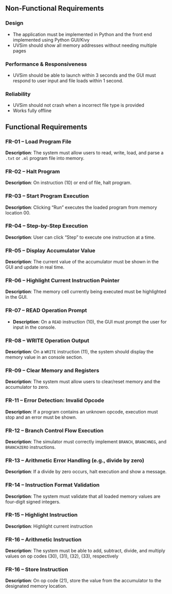 ## Non-Functional Requirements

### Design
- The application must be implemented in Python and the front end implemented using Python GUI/Kivy
- UVSim should show all memory addresses without needing multiple pages

### Performance & Responsiveness
- UVSim should be able to launch within 3 seconds and the GUI must respond to user input and file loads within 1 second.

### Reliability
- UVSim should not crash when a incorrect file type is provided
- Works fully offline


## Functional Requirements

### FR-01 – Load Program File
**Description**: The system must allow users to read, write, load, and parse a `.txt` or `.ml` program file into memory.

### FR-02 – Halt Program
**Description**: On instruction (10) or end of file, halt program.

### FR-03 – Start Program Execution
**Description**: Clicking “Run” executes the loaded program from memory location 00.

### FR-04 – Step-by-Step Execution
**Description**: User can click “Step” to execute one instruction at a time.

### FR-05 – Display Accumulator Value
**Description**: The current value of the accumulator must be shown in the GUI and update in real time.

### FR-06 – Highlight Current Instruction Pointer
**Description**: The memory cell currently being executed must be highlighted in the GUI.

### FR-07 – READ Operation Prompt
- **Description**: On a `READ` instruction (10), the GUI must prompt the user for input in the console.

### FR-08 – WRITE Operation Output
**Description**: On a `WRITE` instruction (11), the system should display the memory value in an console section.

### FR-09 – Clear Memory and Registers
**Description**: The system must allow users to clear/reset memory and the accumulator to zero.

### FR-11 – Error Detection: Invalid Opcode
**Description**: If a program contains an unknown opcode, execution must stop and an error must be shown.

### FR-12 – Branch Control Flow Execution
**Description**: The simulator must correctly implement `BRANCH`, `BRANCHNEG`, and `BRANCHZERO` instructions.

### FR-13 – Arithmetic Error Handling (e.g., divide by zero)
**Description**: If a divide by zero occurs, halt execution and show a message.

### FR-14 – Instruction Format Validation
**Description**: The system must validate that all loaded memory values are four-digit signed integers.

### FR-15 – Highlight Instruction
**Description**: Highlight current instruction

### FR-16 – Arithmetic Instruction
**Description**: The system must be able to add, subtract, divide, and multiply values on op codes (30), (31), (32), (33), respectively

### FR-16 – Store Instruction
**Description**: On op code (21), store the value from the accumulator to the designated memory location.

